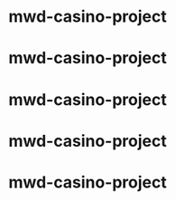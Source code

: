 # mwd-casino-project
# mwd-casino-project
# mwd-casino-project
# mwd-casino-project
# mwd-casino-project
